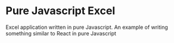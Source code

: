 # Pure Javascript Excel
Excel application written in pure Javascript.
An example of writing something similar to React in pure Javascript
